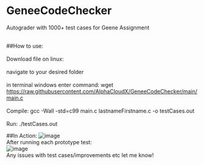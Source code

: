 # GeneeCodeChecker
Autograder with 1000+ test cases for Geene Assignment

<br>##How to use:<br>
<br>Download file on linux:<br>
<br>navigate to your desired folder<br>
<br>in terminal windows enter command: wget https://raw.githubusercontent.com/AlphaCloudX/GeneeCodeChecker/main/main.c<br>
<br>Compile: gcc -Wall -std=c99 main.c lastnameFirstname.c -o testCases.out<br>
<br>Run: ./testCases.out<br>

##In Action:
![image](https://github.com/AlphaCloudX/GeneeCodeChecker/assets/66267343/a6d85306-ae68-44c9-a2da-3615503a1e0c)
<br>After running each prototype test:<br>
![image](https://github.com/AlphaCloudX/GeneeCodeChecker/assets/66267343/ba45400d-2e52-4c2c-9196-f0fb2627a27b)
<br>
Any issues with test cases/improvements etc let me know!
